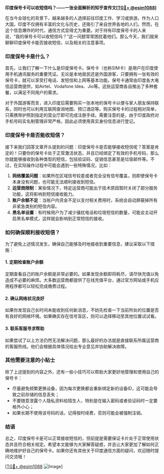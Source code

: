 **印度保号卡可以收短信吗？——一张全面解析的知乎宣传文[[TG💪+ @esim1088](https://t.me/s/esim1088)]**

在当今全球化的背景下，越来越多的人选择前往印度工作、学习或旅游。作为人口大国，印度不仅拥有丰富的文化与历史，还吸引了来自世界各地的人们。然而，在这个信息爆炸的时代，通信方式显得尤为重要。对于持有印度保号卡的人来说，“我的保号卡可以收短信吗？”这一问题常常困扰着他们。那么今天，我们就来聊聊印度保号卡能否接收短信，以及相关的注意事项。

### 印度保号卡是什么？

首先，让我们了解一下什么是印度保号卡。保号卡（也称SIM卡）是用户在印度使用手机通讯服务的重要凭证。无论是本地居民还是外国游客，只要拥有一张有效的保号卡，就可以享受打电话、发短信和上网等基本功能。保号卡通常由印度各大电信运营商提供，如Airtel、Vodafone Idea、Jio等。这些运营商各自推出了多种套餐，以满足不同用户的需求。

对于外国游客而言，进入印度后需要购买一张本地的保号卡以便与家人朋友保持联系，同时也可以利用互联网查询地图、预订酒店等。购买保号卡的过程相对简单，只需携带护照到指定的营业厅即可完成注册手续。需要注意的是，由于印度政府对手机号码实名制管理非常严格，因此必须使用真实身份信息进行登记。

### 印度保号卡是否能收短信？

接下来我们回答文章开头提到的问题：印度保号卡是否能够接收短信呢？答案是肯定的！只要你的保号卡处于正常激活状态，并且已经绑定了有效的手机号码，那么你就能够接收到各种类型的短信，包括验证码、促销信息甚至是垃圾邮件等。不过，在实际操作过程中可能会遇到一些特殊情况，比如：

1. **网络覆盖问题**：如果所在区域信号较差或者完全没有信号覆盖，则即使保号卡本身没有问题，也可能无法顺利接收到短信。
2. **运营商限制**：某些情况下，特定运营商可能出于技术原因暂时关闭了部分服务功能，这将影响到短信接收能力。
3. **账户余额不足**：当账户内资金不足以支付相关费用时，系统会自动屏蔽掉所有非紧急类别的短信内容。
4. **黑名单设置**：有时候用户为了减少骚扰电话和垃圾短信的数量，可能会主动开启黑名单模式，这样就会影响到正常短信的接收。

### 如何确保顺利接收短信？

为了避免上述情况发生，确保自己能够及时地接收到重要信息，建议采取以下措施：

#### 1. 定期检查账户余额
定期查看自己的账户余额是非常必要的。如果发现余额即将耗尽，请尽快充值以免造成不必要的麻烦。大多数运营商都提供了在线充值平台，通过官方网站或手机应用程序都可以轻松完成缴费过程。

#### 2. 确认网络状况良好
如果你发现自己长时间未能收到任何新消息，不妨先检查一下当前所处的位置是否有良好的网络环境。如果确实存在信号盲区，则可以选择移动至其他位置试试看。

#### 3. 联系客服寻求帮助
如果尝试了以上方法仍然无法解决问题，那么最好的办法就是直接联系所属运营商的客服热线。他们会根据具体情况给出专业意见并协助解决故障。

### 其他需要注意的小贴士

除了上述提到的内容之外，还有一些小技巧可以帮助大家更好地管理和使用自己的保号卡：

- 尽量避免频繁更换设备，因为每次更换都会重新绑定新的设备ID，这可能会导致之前存储的信息丢失；
- 不要随意泄露个人隐私资料给陌生人，特别是在输入密码或者验证码时一定要格外小心；
- 如果长期不使用该号码的话，记得按时续费，否则可能会被强制注销。

### 结语

总之，印度保号卡是可以正常接收短信的，但前提是需要保证卡片处于正常使用状态并且符合相关规定。希望本文能够为大家解答疑惑，并且让大家更加了解如何正确地维护好自己的保号卡。如果你还有其他关于印度通信方面的疑问，欢迎随时提问交流哦！

[[TG💪+ @esim1088](https://t.me/s/esim1088) ![Image](https://i.postimg.cc/4NQfJmqS/Snipaste-2025-05-13-00-14-12.png)]